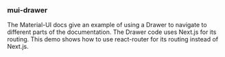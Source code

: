 
### mui-drawer

The Material-UI docs give an example of using a Drawer to navigate
to different parts of the documentation.  The Drawer code uses
Next.js for its routing.  This demo shows how to use react-router
for its routing instead of Next.js.
